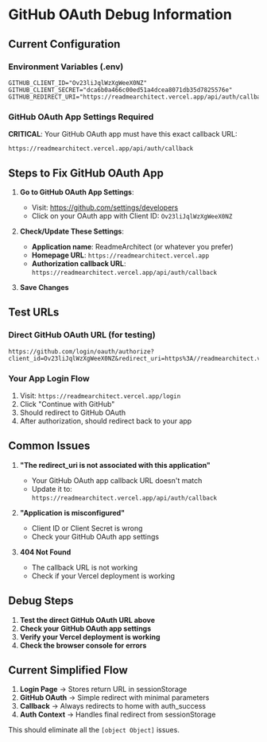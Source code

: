 # GitHub OAuth Debug Information

## Current Configuration

### Environment Variables (.env)
```
GITHUB_CLIENT_ID="Ov23liJqlWzXgWeeX0NZ"
GITHUB_CLIENT_SECRET="dca6b0a466c00ed51a4dcea8071db35d7825576e"
GITHUB_REDIRECT_URI="https://readmearchitect.vercel.app/api/auth/callback"
```

### GitHub OAuth App Settings Required
**CRITICAL**: Your GitHub OAuth app must have this exact callback URL:
```
https://readmearchitect.vercel.app/api/auth/callback
```

## Steps to Fix GitHub OAuth App

1. **Go to GitHub OAuth App Settings**:
   - Visit: https://github.com/settings/developers
   - Click on your OAuth app with Client ID: `Ov23liJqlWzXgWeeX0NZ`

2. **Check/Update These Settings**:
   - **Application name**: ReadmeArchitect (or whatever you prefer)
   - **Homepage URL**: `https://readmearchitect.vercel.app`
   - **Authorization callback URL**: `https://readmearchitect.vercel.app/api/auth/callback`

3. **Save Changes**

## Test URLs

### Direct GitHub OAuth URL (for testing)
```
https://github.com/login/oauth/authorize?client_id=Ov23liJqlWzXgWeeX0NZ&redirect_uri=https%3A//readmearchitect.vercel.app/api/auth/callback&scope=repo&state=oauth_login
```

### Your App Login Flow
1. Visit: `https://readmearchitect.vercel.app/login`
2. Click "Continue with GitHub"
3. Should redirect to GitHub OAuth
4. After authorization, should redirect back to your app

## Common Issues

1. **"The redirect_uri is not associated with this application"**
   - Your GitHub OAuth app callback URL doesn't match
   - Update it to: `https://readmearchitect.vercel.app/api/auth/callback`

2. **"Application is misconfigured"**
   - Client ID or Client Secret is wrong
   - Check your GitHub OAuth app settings

3. **404 Not Found**
   - The callback URL is not working
   - Check if your Vercel deployment is working

## Debug Steps

1. **Test the direct GitHub OAuth URL above**
2. **Check your GitHub OAuth app settings**
3. **Verify your Vercel deployment is working**
4. **Check the browser console for errors**

## Current Simplified Flow

1. **Login Page** → Stores return URL in sessionStorage
2. **GitHub OAuth** → Simple redirect with minimal parameters
3. **Callback** → Always redirects to home with auth_success
4. **Auth Context** → Handles final redirect from sessionStorage

This should eliminate all the `[object Object]` issues.